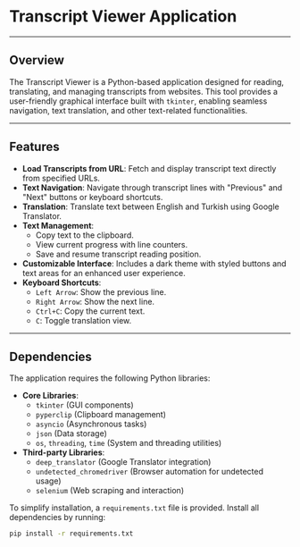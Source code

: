 # Transcript Viewer Application

---

## Overview
The Transcript Viewer is a Python-based application designed for reading, translating, and managing transcripts from websites. This tool provides a user-friendly graphical interface built with `tkinter`, enabling seamless navigation, text translation, and other text-related functionalities.

---

## Features
- **Load Transcripts from URL**: Fetch and display transcript text directly from specified URLs.
- **Text Navigation**: Navigate through transcript lines with "Previous" and "Next" buttons or keyboard shortcuts.
- **Translation**: Translate text between English and Turkish using Google Translator.
- **Text Management**:
  - Copy text to the clipboard.
  - View current progress with line counters.
  - Save and resume transcript reading position.
- **Customizable Interface**: Includes a dark theme with styled buttons and text areas for an enhanced user experience.
- **Keyboard Shortcuts**:
  - `Left Arrow`: Show the previous line.
  - `Right Arrow`: Show the next line.
  - `Ctrl+C`: Copy the current text.
  - `C`: Toggle translation view.

---

## Dependencies
The application requires the following Python libraries:

- **Core Libraries**:
  - `tkinter` (GUI components)
  - `pyperclip` (Clipboard management)
  - `asyncio` (Asynchronous tasks)
  - `json` (Data storage)
  - `os`, `threading`, `time` (System and threading utilities)
- **Third-party Libraries**:
  - `deep_translator` (Google Translator integration)
  - `undetected_chromedriver` (Browser automation for undetected usage)
  - `selenium` (Web scraping and interaction)

To simplify installation, a `requirements.txt` file is provided. Install all dependencies by running:
```bash
pip install -r requirements.txt
